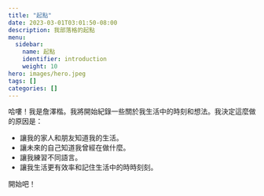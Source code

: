 ```yaml
---
title: "起點"
date: 2023-03-01T03:01:50-08:00
description: 我部落格的起點
menu:
  sidebar:
    name: 起點
    identifier: introduction
    weight: 10
hero: images/hero.jpeg
tags: []
categories: []
---
```


哈嘍！我是詹澤楷。我將開始紀錄一些關於我生活中的時刻和想法。我決定這麼做的原因是：

- 讓我的家人和朋友知道我的生活。
- 讓未來的自己知道我曾經在做什麼。
- 讓我練習不同語言。
- 讓我生活更有效率和記住生活中的時時刻刻。

開始吧！
